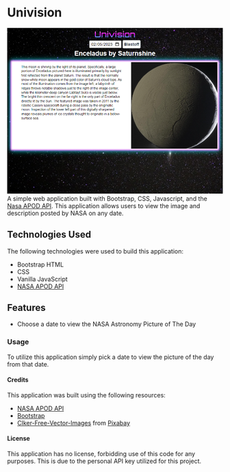 # Univision

![](readme-img/nasa-Demo-Pic.png)
A simple web application built with Bootstrap, CSS, Javascript, and the [Nasa APOD API](https://api.nasa.gov/). This application allows users to view the image and description posted by NASA on any date.

## Technologies Used
The following technologies were used to build this application:
- Bootstrap HTML
- CSS
- Vanilla JavaScript
- [NASA APOD API](https://api.nasa.gov/)

## Features
- Choose a date to view the NASA Astronomy Picture of The Day

### Usage
To utilize this application simply pick a date to view the picture of the day from that date.

#### Credits
This application was built using the following resources:
- [NASA APOD API](https://api.nasa.gov/)
- [Bootstrap](https://getbootstrap.com/)
- [Clker-Free-Vector-Images](https://pixabay.com/users/clker-free-vector-images-3736/?utm_source=link-attribution&amp;utm_medium=referral&amp;utm_campaign=image&amp;utm_content=32000) from [Pixabay](https://pixabay.com//?utm_source=link-attribution&amp;utm_medium=referral&amp;utm_campaign=image&amp;utm_content=32000)

#### License
This application has no license, forbidding use of this code for any purposes. This is due to the personal API key utilized for this project.